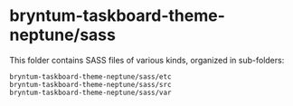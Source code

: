 # bryntum-taskboard-theme-neptune/sass

This folder contains SASS files of various kinds, organized in sub-folders:

    bryntum-taskboard-theme-neptune/sass/etc
    bryntum-taskboard-theme-neptune/sass/src
    bryntum-taskboard-theme-neptune/sass/var
